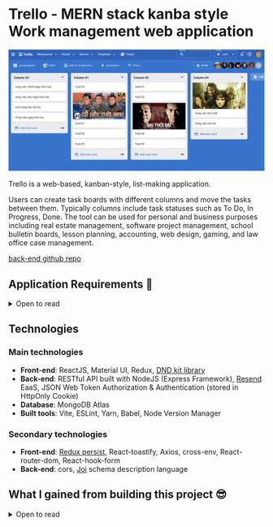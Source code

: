 # Trello - MERN stack kanba style Work management web application

![Banner](./screenshots/light-trello.png)

Trello is a web-based, kanban-style, list-making application.

Users can create task boards with different columns and move the tasks between them. Typically columns include task statuses such as To Do, In Progress, Done. The tool can be used for personal and business purposes including real estate management, software project management, school bulletin boards, lesson planning, accounting, web design, gaming, and law office case management.

<!-- ## Demo -->

<!-- [Deployment link](https://trello-web-sage-psi.vercel.app/) (Please wait a few seconds for the data to load correctly) -->

<!-- [video demo](youtube.com) -->

[back-end github repo](https://github.com/tgoldenphoenix/trello-clone-api)

## Application Requirements 👀

<details>

<summary>Open to read</summary>

<br />

👉 Users can create new account using their email

👉 Users must verify their email by clicking a verification link sent to their inbox

👉 Users can create new column and add cards to those column

👉 Users can change columns' order by drag and drop

👉 Users can drag and drop cards in the same column

👉 Users can also drag and drop card to other columns in the same board

👍 App needs Dark Mode and user can set light or dark mode based on computer preference.

</details>

## Technologies

### Main technologies

- **Front-end**: ReactJS, Material UI, Redux, [DND kit library](https://dndkit.com/)
- **Back-end**: RESTful API built with NodeJS (Express Framework), [Resend](https://resend.com/about) EaaS, JSON Web Token Authorization & Authentication (stored in HttpOnly Cookie)
- **Database**: MongoDB Atlas
- **Built tools**: Vite, ESLint, Yarn, Babel, Node Version Manager

### Secondary technologies

- **Front-end**: [Redux persist](https://www.npmjs.com/package/redux-persist), React-toastify, Axios, cross-env, React-router-dom, React-hook-form
- **Back-end**: cors, [Joi](https://www.npmjs.com/package/joi) schema description language

## What I gained from building this project 😎

<details> 

<summary>Open to read</summary>

<br />

🔵 I try to apply all my knowledge into this project and follow best practices for clean coding.

🔵 Manage sensitive environment variables such as API keys using [dotenv](https://www.npmjs.com/package/dotenv) & [cross-env](https://www.npmjs.com/package/cross-env). All sensitive data are stored in a single file `.env` which must NOT be pushed to Github.

🔵 Token-based Authentication & Authorization with JWT

The access token & refresh token is stored as [HttpOnly cookie](https://developer.mozilla.org/en-US/docs/Web/HTTP/Reference/Headers/Set-Cookie#httponly) which forbids JavaScript from accessing the cookie. The cookie will be send with HTTP request to the server

🔵 Front-end routing

Using `ProtectedRoute`, if user not log in => always re-direct to `/login` page

🔵 Project file structure follows best practice which makes it easy to read, maintain and keeping each source codes file modular and reusable.

- Front-end ReactJS: pages, components, redux, apis, assets, customLibraries
- Back-end Express: routes, middlewares, controllers, services, models, config, utils, etc...

🔵 Front-end form validation with regex and **react-hook-form**. Back-end data validation with [joi](https://www.npmjs.com/package/joi)

🔵 Managing Front-end states in application with **Redux**:

Using [Redux persist](https://www.npmjs.com/package/redux-persist) to store user slice into local storage. When user reload page, the user slice is not erased.

🔵 Give users a way to toggle between light modes, dark mode and system preference by using Material UI `useColorScheme` hook.

🔵 Write highly reusable **React Functional Components**, with custom styling by leveraging Material UI `styled-component`

Examples: Reusable AppBar Component, FieldErrorAlert Component, and ModeSelect Component with custom styling

🔵 Professional large frontend application planning:

- From gather business requirements, frontend architecture, thinking about the data flow through the entire application
- and then Break the application into categories of features.
- Choosing suitable Technology Stack for high quality frontend development.

🔵 This application is built with **Performance and Accessibility** in mind.

</details>